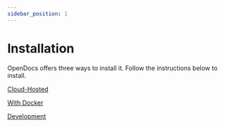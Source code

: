 ```yaml
---
sidebar_position: 1
---
```


# Installation

OpenDocs offers three ways to install it. Follow the instructions below to install.

[Cloud-Hosted](cloud)

[With Docker](docker)

[Development](dev)
